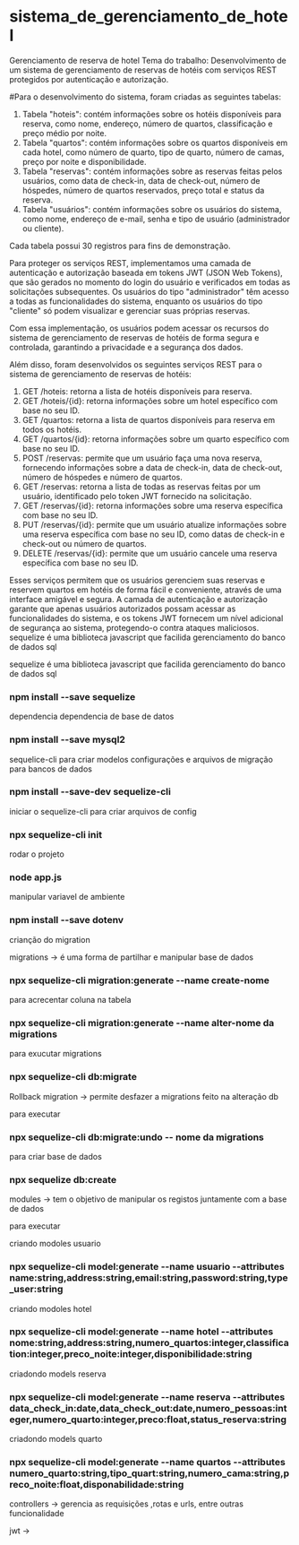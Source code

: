 # sistema_de_gerenciamento_de_hotel
Gerenciamento de reserva de hotel
Tema do trabalho: Desenvolvimento de um sistema de gerenciamento de reservas de hotéis com serviços REST protegidos por autenticação e autorização.

#Para o desenvolvimento do sistema, foram criadas as seguintes tabelas:

1. Tabela "hoteis": contém informações sobre os hotéis disponíveis para reserva, como nome, endereço, número de quartos, classificação e preço médio por noite.
2. Tabela "quartos": contém informações sobre os quartos disponíveis em cada hotel, como número de quarto, tipo de quarto, número de camas, preço por noite e disponibilidade.
3. Tabela "reservas": contém informações sobre as reservas feitas pelos usuários, como data de check-in, data de check-out, número de hóspedes, número de quartos reservados, preço total e status da reserva.
4. Tabela "usuários": contém informações sobre os usuários do sistema, como nome, endereço de e-mail, senha e tipo de usuário (administrador ou cliente).

Cada tabela possui 30 registros para fins de demonstração.

Para proteger os serviços REST, implementamos uma camada de autenticação e autorização baseada em tokens JWT (JSON Web Tokens), que são gerados no momento do login do usuário e verificados em todas as solicitações subsequentes. Os usuários do tipo "administrador" têm acesso a todas as funcionalidades do sistema, enquanto os usuários do tipo "cliente" só podem visualizar e gerenciar suas próprias reservas.

Com essa implementação, os usuários podem acessar os recursos do sistema de gerenciamento de reservas de hotéis de forma segura e controlada, garantindo a privacidade e a segurança dos dados.

Além disso, foram desenvolvidos os seguintes serviços REST para o sistema de gerenciamento de reservas de hotéis:

1. GET /hoteis: retorna a lista de hotéis disponíveis para reserva.
2. GET /hoteis/{id}: retorna informações sobre um hotel específico com base no seu ID.
3. GET /quartos: retorna a lista de quartos disponíveis para reserva em todos os hotéis.
4. GET /quartos/{id}: retorna informações sobre um quarto específico com base no seu ID.
5. POST /reservas: permite que um usuário faça uma nova reserva, fornecendo informações sobre a data de check-in, data de check-out, número de hóspedes e número de quartos.
6. GET /reservas: retorna a lista de todas as reservas feitas por um usuário, identificado pelo token JWT fornecido na solicitação.
7. GET /reservas/{id}: retorna informações sobre uma reserva específica com base no seu ID.
8. PUT /reservas/{id}: permite que um usuário atualize informações sobre uma reserva específica com base no seu ID, como datas de check-in e check-out ou número de quartos.
9. DELETE /reservas/{id}: permite que um usuário cancele uma reserva específica com base no seu ID.

Esses serviços permitem que os usuários gerenciem suas reservas e reservem quartos em hotéis de forma fácil e conveniente, através de uma interface amigável e segura. A camada de autenticação e autorização garante que apenas usuários autorizados possam acessar as funcionalidades do sistema, e os tokens JWT fornecem um nível adicional de segurança ao sistema, protegendo-o contra ataques maliciosos.
sequelize é uma biblioteca javascript que facilida gerenciamento do banco de dados sql 



sequelize é uma biblioteca javascript que facilida gerenciamento do banco de dados sql 
### npm install --save sequelize

dependencia dependencia de base de datos
### npm install --save mysql2

sequelice-cli para criar modelos configurações e arquivos de migração para bancos de dados 
### npm install --save-dev sequelize-cli

iniciar o sequelize-cli para criar arquivos de config 

### npx sequelize-cli init 

rodar o projeto 
### node app.js


manipular variavel de ambiente 
### npm install --save dotenv 

crianção do migration 

migrations -> é uma forma de partilhar e manipular base de dados 
### npx sequelize-cli migration:generate --name create-nome

para acrecentar coluna na tabela 
### npx sequelize-cli migration:generate --name alter-nome da migrations 

para exucutar migrations
### npx sequelize-cli db:migrate

Rollback migration -> permite desfazer a migrations feito na alteração db 

para executar 
### npx sequelize-cli db:migrate:undo -- nome da migrations

para criar base de dados
### npx sequelize db:create 


modules -> tem o objetivo de manipular os registos juntamente com a base de dados 

para executar  

criando modoles usuario 
### npx sequelize-cli model:generate --name usuario --attributes name:string,address:string,email:string,password:string,type_user:string

criando modoles hotel
### npx sequelize-cli model:generate --name hotel --attributes  nome:string,address:string,numero_quartos:integer,classification:integer,preco_noite:integer,disponibilidade:string

criadondo models reserva 
### npx sequelize-cli model:generate --name reserva --attributes data_check_in:date,data_check_out:date,numero_pessoas:integer,numero_quarto:integer,preco:float,status_reserva:string

criadondo models quarto
### npx sequelize-cli model:generate --name quartos --attributes   numero_quarto:string,tipo_quart:string,numero_cama:string,preco_noite:float,disponabilidade:string



controllers -> gerencia as requisições ,rotas e urls, entre outras funcionalidade 


jwt ->


 